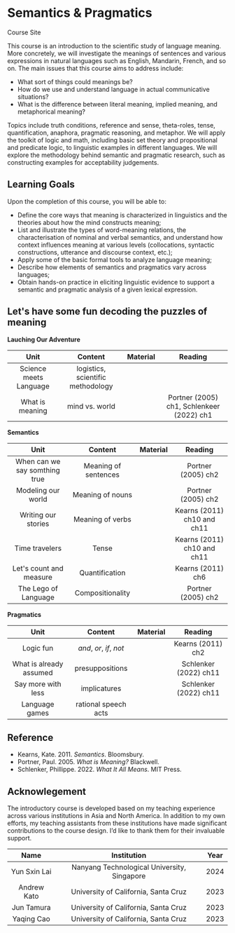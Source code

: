 # Semantics & Pragmatics
Course Site

This course is an introduction to the scientific study of language meaning. More concretely, we will investigate the meanings of sentences and various expressions in natural languages such as English, Mandarin, French, and so on. The main issues that this course aims to address include: 

- What sort of things could meanings be? 
- How do we use and understand language in actual communicative situations?
- What is the difference between literal meaning, implied meaning, and metaphorical meaning? 

Topics include truth conditions, reference and sense, theta-roles, tense, quantification, anaphora, pragmatic reasoning, and metaphor.  We will apply the toolkit of logic and math, including basic set theory and propositional and predicate logic, to linguistic examples in different languages. We will explore the methodology behind semantic and pragmatic research, such as constructing examples for acceptability judgements.

## Learning Goals

Upon the completion of this course, you will be able to:

- Define the core ways that meaning is characterized in linguistics and the theories about how the mind constructs meaning;
- List and illustrate the types of word-meaning relations, the characterisation of nominal and verbal semantics, and understand how context influences meaning at various levels (collocations, syntactic constructions, utterance and discourse context, etc.);
- Apply some of the basic formal tools to analyze language meaning;
- Describe how elements of semantics and pragmatics vary across languages; 
- Obtain hands-on practice in eliciting linguistic evidence to support a semantic and pragmatic analysis of a given lexical expression.  

## Let's have some fun decoding the puzzles of meaning  

**Lauching Our Adventure**

| Unit                                          | Content                               | Material       |  Reading    |
| :---:                                         |    :----:                             |    :---:       |  :---:      |
|   Science meets Language                      |   logistics, scientific methodology   |                |             |   
|   What is meaning                             |   mind vs. world                      |     |  Portner (2005) ch1, Schlenkeer (2022) ch1  |

**Semantics**

| Unit                                          | Content                           |   Material        |  Reading    |
| :---:                                         |    :----:                         |    :---:          |  :---:      |
|  When can we say somthing true                |   Meaning of sentences            |                   |   Portner (2005) ch2 |
|  Modeling our world                           |   Meaning of nouns                |                   |   Portner (2005) ch2 |
|  Writing our stories                          |   Meaning of verbs                |                   |   Kearns (2011) ch10 and ch11 | 
|  Time travelers                               |   Tense                           |                   |   Kearns (2011) ch10 and ch11 |
|  Let's count and measure                      |   Quantification                  |                   |   Kearns (2011) ch6  |
|  The Lego of Language                         |   Compositionality                |                   |   Portner (2005) ch2 |

**Pragmatics**

| Unit                                          | Content                           | Material          |  Reading    |
| :---:                                         |    :----:                         |    :---:          |  :---:      |
|  Logic fun                                    |   *and*, *or*, *if*, *not*        |                   |  Kearns (2011) ch2  |
|  What is already assumed                      |   presuppositions                 |                   |  Schlenker (2022) ch11 |
|  Say more with less                           |   implicatures                    |                   |  Schlenker (2022) ch11 |
|  Language games                               |   rational speech acts            |                   |                        |

## Reference

- Kearns, Kate. 2011. *Semantics*. Bloomsbury. 
- Portner, Paul. 2005. *What is Meaning?* Blackwell. 
- Schlenker, Phillippe. 2022. *What It All Means*. MIT Press.

## Acknowlegement 

The introductory course is developed based on my teaching experience across various institutions in Asia and North America. In addition to my own efforts, my teaching assistants from these institutions have made significant contributions to the course design. I’d like to thank them for their invaluable support. 

| Name      | Institution | Year     |
| :---:        |    :----:   |    :---:      |
|   Yun Sxin Lai    | Nanyang Technological University, Singapore       | 2024   |
|  Andrew Kato   | University of California, Santa Cruz  | 2023      |
|  Jun Tamura   | University of California, Santa Cruz  | 2023      |
| Yaqing Cao | University of California, Santa Cruz | 2023 |  

